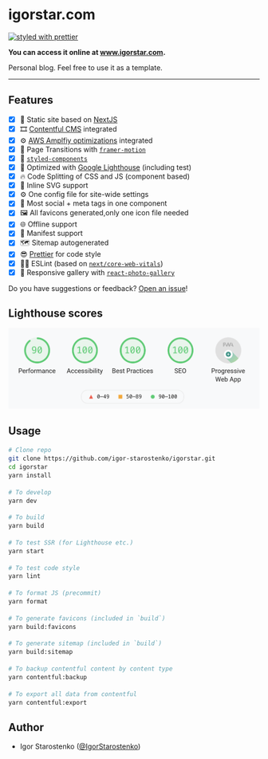 # igorstar.com

<p>
  <a href="https://github.com/prettier/prettier">
    <img
      src="https://img.shields.io/badge/styled_with-prettier-ff69b4.svg"
      alt="styled with prettier"
    />
  </a>
</p>

<p>
  <strong>
    You can access it online at <a href="https://igorstar.com">www.igorstar.com</a>.
  </strong>
</p>

<p>
  Personal blog. Feel free to use it as a template.
</p>

***

## Features

- [X] 🌿 Static site based on [NextJS](https://nextjs.org/)
- [X] 🎞  [Contentful CMS](https://contentful.github.io/) integrated
- [X] ⚙️  [AWS Amplfiy optimizations](https://aws.amazon.com/blogs/mobile/host-a-next-js-ssr-app-with-real-time-data-on-aws-amplify/) integrated
- [X] 🤩 Page Transitions with [`framer-motion`](https://www.framer.com/motion/)
- [X] 💅 [`styled-components`](https://www.styled-components.com/)
- [X] 💯 Optimized with [Google Lighthouse](https://developers.google.com/web/tools/lighthouse/) (including test)
- [X] 🔥 Code Splitting of CSS and JS (component based)
- [X] 🔪 Inline SVG support
- [X] ⚙️  One config file for site-wide settings
- [X] 💙 Most social + meta tags in one component
- [X] 🖼  All favicons generated,only one icon file needed
- [X] 🌐 Offline support
- [X] 📄 Manifest support
- [X] 🗺 Sitemap autogenerated
- [X] 😎 [Prettier](https://prettier.io/) for code style
- [X] 👨‍🏫 ESLint (based on [`next/core-web-vitals`](./.eslintrc))
- [X] 🌅 Responsive gallery with [`react-photo-gallery`](https://www.npmjs.com/package/react-photo-gallery)

Do you have suggestions or feedback? [Open an issue](https://github.com/igor-starostenko/igorstar/issues)!

## Lighthouse scores

<img src="./public/lighthouse_score.png" alt="Lighthouse Score"/>

## Usage

```bash
# Clone repo
git clone https://github.com/igor-starostenko/igorstar.git
cd igorstar
yarn install

# To develop
yarn dev

# To build
yarn build

# To test SSR (for Lighthouse etc.)
yarn start

# To test code style
yarn lint

# To format JS (precommit)
yarn format

# To generate favicons (included in `build`)
yarn build:favicons

# To generate sitemap (included in `build`)
yarn build:sitemap

# To backup contentful content by content type
yarn contentful:backup

# To export all data from contentful
yarn contentful:export
```

## Author

* Igor Starostenko ([@IgorStarostenko](https://twitter.com/IgorStarostenko))
